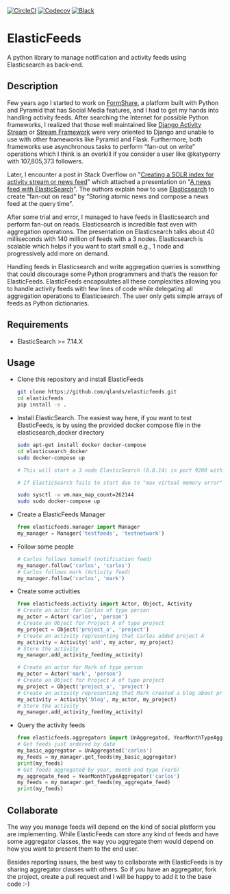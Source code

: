 [![CircleCI](https://circleci.com/gh/qlands/elasticfeeds.svg?style=shield&circle-token=:circle-token)](https://circleci.com/gh/qlands/elasticfeeds)
[![Codecov](https://codecov.io/github/qlands/elasticfeeds/branch/master/graph/badge.svg)](https://app.codecov.io/gh/qlands/elasticfeeds/commits?page=1)
[![Black](https://img.shields.io/badge/code%20style-black-000000.svg)](https://github.com/python/black)

# ElasticFeeds

A python library to manage notification and activity feeds using Elasticsearch as back-end.

## Description

Few years ago I started to work on [FormShare](https://github.com/qlands/FormShare), a platform built with Python and Pyramid that has Social Media features, and I had to get my hands into handling activity feeds. After searching the Internet for possible Python frameworks, I realized that those well maintained like [Django Activity Stream](https://django-activity-stream.readthedocs.io/en/latest/index.html)  or [Stream Framework](https://github.com/tschellenbach/Stream-Framework) were very oriented to Django and unable to use with other frameworks like Pyramid and Flask. Furthermore, both frameworks use asynchronous tasks to perform “fan-out on write” operations which I think is an overkill if you consider a user like @katyperry with 107,805,373 followers.

Later, I encounter a post in Stack Overflow on "[Creating a SOLR index for activity stream or news feed](https://stackoverflow.com/questions/44468264/creating-a-solr-index-for-activity-stream-or-newsfeed#comment91900926_44468264)" which attached a presentation on "[A news feed with ElasticSearch](https://kuhess.github.io/presentations/a-news-feed-with-elasticsearch/index.html)". The authors explain how to use [Elasticsearch](https://www.elastic.co/products/elasticsearch) to create “fan-out on read” by “Storing atomic news and compose a news feed at the query time”.

After some trial and error, I managed to have feeds in Elasticsearch and perform fan-out on reads. Elasticsearch is incredible fast even with aggregation operations. The presentation on Elasticsearch talks about 40 milliseconds with 140 million of feeds with a 3 nodes. Elasticsearch is scalable which helps if you want to start small e.g., 1 node and progressively add more on demand.

Handling feeds in Elasticsearch and write aggregation queries is something that could discourage some Python programmers and that’s the reason for ElasticFeeds. ElasticFeeds encapsulates all these complexities allowing you to handle activity feeds with few lines of code while delegating all aggregation operations to Elasticsearch. The user only gets simple arrays of feeds as Python dictionaries.

## Requirements

- ElasticSearch >= 7.14.X

## Usage

- Clone this repository and install ElasticFeeds

  ```sh
  git clone https://github.com/qlands/elasticfeeds.git
  cd elasticfeeds
  pip install -e .
  ```

- Install ElasticSearch. The easiest way here, if you want to test ElasticFeeds, is by using the provided docker compose file in the elasticsearch_docker directory

  ```sh
  sudo apt-get install docker docker-compose
  cd elasticsearch_docker
  sudo docker-compose up
  
  # This will start a 3 node ElasticSearch (6.8.14) in port 9200 with Kibana in port 5601.
  
  # If ElasticSearch fails to start due to "max virtual memory error" shutdown the docker (Ctrl+c) and do:
  
  sudo sysctl -w vm.max_map_count=262144
  sudo sudo docker-compose up
  ```

- Create a ElasticFeeds Manager

  ```python
  from elasticfeeds.manager import Manager
  my_manager = Manager('testfeeds', 'testnetwork')
  ```

- Follow some people

  ```python
  # Carlos follows himself (notification feed)
  my_manager.follow('carlos', 'carlos')
  # Carlos follows mark (Activity feed)
  my_manager.follow('carlos', 'mark')
  ```

- Create some activities

  ```python
  from elasticfeeds.activity import Actor, Object, Activity
  # Create an actor for Carlos of type person
  my_actor = Actor('carlos', 'person')
  # Create an Object for Project A of type project
  my_project = Object('project_a', 'project')
  # Create an activity representing that Carlos added project A
  my_activity = Activity('add', my_actor, my_project)
  # Store the activity
  my_manager.add_activity_feed(my_activity)
  
  # Create an actor for Mark of type person
  my_actor = Actor('mark', 'person')
  # Create an Object for Project A of type project
  my_project = Object('project_a', 'project')
  # Create an activity representing that Mark created a blog about project A
  my_activity = Activity('blog', my_actor, my_project)
  # Store the activity
  my_manager.add_activity_feed(my_activity)
  ```

- Query the activity feeds

  ```python
  from elasticfeeds.aggregators import UnAggregated, YearMonthTypeAggregator
  # Get feeds just ordered by date
  my_basic_aggregator = UnAggregated('carlos')
  my_feeds = my_manager.get_feeds(my_basic_aggregator)
  print(my_feeds)
  # Get feeds aggregated by year, month and type (verb)
  my_aggregate_feed = YearMonthTypeAggregator('carlos')
  my_feeds = my_manager.get_feeds(my_aggregate_feed)
  print(my_feeds)
  ```

## Collaborate

The way you manage feeds will depend on the kind of social platform you are implementing. While ElasticFeeds can store any kind of feeds and have some aggregator classes, the way you aggregate them would depend on how you want to present them to the end user.

Besides reporting issues, the best way to collaborate with ElasticFeeds is by sharing aggregator classes with others. So if you have an aggregator, fork the project, create a pull request and I will be happy to add it to the base code :-)